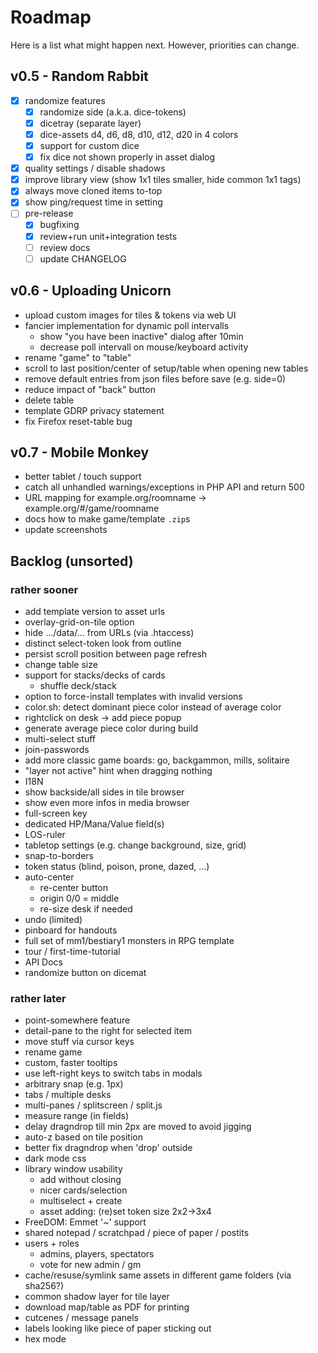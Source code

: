 # Roadmap

Here is a list what might happen next. However, priorities can change.

## v0.5 - Random Rabbit

* [X] randomize features
  * [X] randomize side (a.k.a. dice-tokens)
  * [X] dicetray (separate layer)
  * [X] dice-assets d4, d6, d8, d10, d12, d20 in 4 colors
  * [X] support for custom dice
  * [X] fix dice not shown properly in asset dialog
* [X] quality settings / disable shadows
* [X] improve library view (show 1x1 tiles smaller, hide common 1x1 tags)
* [X] always move cloned items to-top
* [X] show ping/request time in setting
* [ ] pre-release
  * [X] bugfixing
  * [X] review+run unit+integration tests
  * [ ] review docs
  * [ ] update CHANGELOG

## v0.6 - Uploading Unicorn

* upload custom images for tiles & tokens via web UI
* fancier implementation for dynamic poll intervalls
  * show "you have been inactive" dialog after 10min
  * decrease poll intervall on mouse/keyboard activity
* rename "game" to "table"
* scroll to last position/center of setup/table when opening new tables
* remove default entries from json files before save (e.g. side=0)
* reduce impact of "back" button
* delete table
* template GDRP privacy statement
* fix Firefox reset-table bug

## v0.7 - Mobile Monkey

* better tablet / touch support
* catch all unhandled warnings/exceptions in PHP API and return 500
* URL mapping for example.org/roomname -> example.org/#/game/roomname
* docs how to make game/template `.zip`s
* update screenshots

## Backlog (unsorted)

### rather sooner

* add template version to asset urls
* overlay-grid-on-tile option
* hide .../data/... from URLs (via .htaccess)
* distinct select-token look from outline
* persist scroll position between page refresh
* change table size
* support for stacks/decks of cards
  * shuffle deck/stack
* option to force-install templates with invalid versions
* color.sh: detect dominant piece color instead of average color
* rightclick on desk -> add piece popup
* generate average piece color during build
* multi-select stuff
* join-passwords
* add more classic game boards: go, backgammon, mills, solitaire
* "layer not active" hint when dragging nothing
* I18N
* show backside/all sides in tile browser
* show even more infos in media browser
* full-screen key
* dedicated HP/Mana/Value field(s)
* LOS-ruler
* tabletop settings (e.g. change background, size, grid)
* snap-to-borders
* token status (blind, poison, prone, dazed, ...)
* auto-center
  * re-center button
  * origin 0/0 = middle
  * re-size desk if needed
* undo (limited)
* pinboard for handouts
* full set of mm1/bestiary1 monsters in RPG template
* tour / first-time-tutorial
* API Docs
* randomize button on dicemat

### rather later

* point-somewhere feature
* detail-pane to the right for selected item
* move stuff via cursor keys
* rename game
* custom, faster tooltips
* use left-right keys to switch tabs in modals
* arbitrary snap (e.g. 1px)
* tabs / multiple desks
* multi-panes / splitscreen / split.js
* measure range (in fields)
* delay dragndrop till min 2px are moved to avoid jigging
* auto-z based on tile position
* better fix dragndrop when 'drop' outside
* dark mode css
* library window usability
  * add without closing
  * nicer cards/selection
  * multiselect + create
  * asset adding: (re)set token size 2x2->3x4
* FreeDOM: Emmet '~' support
* shared notepad / scratchpad / piece of paper / postits
* users + roles
  * admins, players, spectators
  * vote for new admin / gm
* cache/resuse/symlink same assets in different game folders (via sha256?)
* common shadow layer for tile layer
* download map/table as PDF for printing
* cutcenes / message panels
* labels looking like piece of paper sticking out
* hex mode
